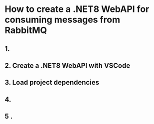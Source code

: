 # How to create a .NET8 WebAPI for consuming messages from RabbitMQ

## 1. 


## 2. Create a .NET8 WebAPI with VSCode


## 3. Load project dependencies


## 4. 

## 5 . 
